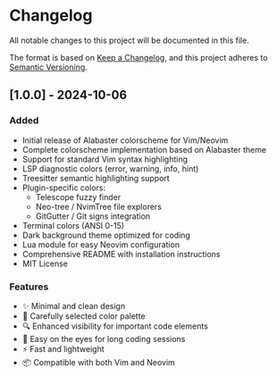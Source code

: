 # Changelog

All notable changes to this project will be documented in this file.

The format is based on [Keep a Changelog](https://keepachangelog.com/en/1.0.0/),
and this project adheres to [Semantic Versioning](https://semver.org/spec/v2.0.0.html).

## [1.0.0] - 2024-10-06

### Added
- Initial release of Alabaster colorscheme for Vim/Neovim
- Complete colorscheme implementation based on Alabaster theme
- Support for standard Vim syntax highlighting
- LSP diagnostic colors (error, warning, info, hint)
- Treesitter semantic highlighting support
- Plugin-specific colors:
  - Telescope fuzzy finder
  - Neo-tree / NvimTree file explorers
  - GitGutter / Git signs integration
- Terminal colors (ANSI 0-15)
- Dark background theme optimized for coding
- Lua module for easy Neovim configuration
- Comprehensive README with installation instructions
- MIT License

### Features
- ✨ Minimal and clean design
- 🎨 Carefully selected color palette
- 🔍 Enhanced visibility for important code elements
- 🌙 Easy on the eyes for long coding sessions
- ⚡ Fast and lightweight
- 📦 Compatible with both Vim and Neovim
